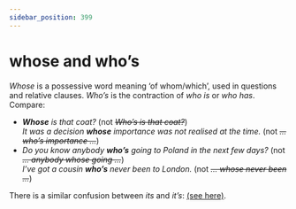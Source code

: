 ```yaml
---
sidebar_position: 399
---
```


# whose and who’s

*Whose* is a possessive word meaning ‘of whom/which’, used in questions and relative clauses. *Who’s* is the contraction of *who is* or *who has*. Compare:

- ***Whose** is that coat?* (not *~~Who’s is that coat?~~*)  
  *It was a decision **whose** importance was not realised at the time.* (not *~~… who’s importance …~~*)
- *Do you know anybody **who’s** going to Poland in the next few days?* (not *~~… anybody whose going …~~*)  
  *I’ve got a cousin **who’s** never been to London.* (not *~~… whose never been …~~*)

There is a similar confusion between *its* and *it’s*: [(see here)](./its-and-it-s).
